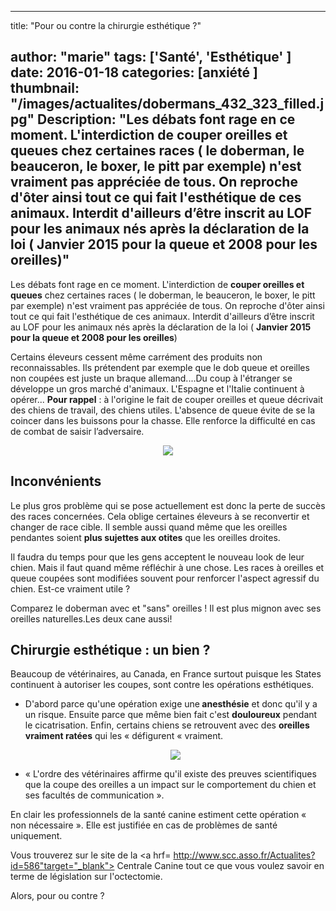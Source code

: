 
---
title: "Pour ou contre la chirurgie esthétique ?"

author: "marie"
tags: ['Santé', 'Esthétique' ]
date: 2016-01-18
categories: [anxiété ]
thumbnail: "/images/actualites/dobermans_432_323_filled.jpg"
Description: "Les débats font rage en ce moment. L'interdiction de couper oreilles et queues chez certaines races ( le doberman, le beauceron, le boxer, le pitt par exemple) n'est vraiment pas appréciée de tous. On reproche d'ôter ainsi tout ce qui fait l'esthétique de ces animaux. Interdit d'ailleurs d’être inscrit au LOF pour les animaux nés après la déclaration de la loi ( Janvier 2015 pour la queue et 2008 pour les oreilles)"
---

Les débats font rage en ce moment. L'interdiction de <b>couper oreilles et queues</b> chez certaines races ( le doberman, le beauceron, le boxer, le pitt par exemple) n'est vraiment pas appréciée de tous. On reproche d'ôter ainsi tout ce qui fait l'esthétique de ces animaux. Interdit d'ailleurs d’être inscrit au LOF pour les animaux nés après la déclaration de la loi ( <b>Janvier 2015 pour la queue et 2008 pour les oreilles</b>)


Certains éleveurs cessent même carrément des produits  non reconnaissables. Ils prétendent par exemple que le dob queue et oreilles non coupées est juste un braque allemand....Du coup à l'étranger se développe un gros marché d'animaux. L'Espagne et l'Italie continuent à opérer...
<b>Pour rappel</b> : à l'origine le fait de couper oreilles et queue décrivait des chiens de travail, des chiens utiles. L'absence de queue évite de se la coincer dans les buissons pour la chasse. Elle renforce la difficulté en cas de combat de saisir l’adversaire.


<p align="center"><img src= "/images/actualites/cane-corso-oreilles.jpg"class="img-respnsive"></p>

## Inconvénients ##
Le plus gros problème qui se pose actuellement est donc la perte de succès des races concernées. Cela oblige certaines éleveurs à se reconvertir et changer de race cible.
Il semble aussi quand même que les oreilles pendantes soient <b>plus sujettes aux otites</b> que les oreilles droites.


Il faudra du temps pour que les gens acceptent le nouveau look de leur chien. Mais il faut quand même réfléchir à une chose. Les races à oreilles et queue coupées sont modifiées souvent pour renforcer l'aspect agressif du chien. Est-ce vraiment utile ?

Comparez le doberman avec et "sans" oreilles ! Il est plus mignon avec ses oreilles naturelles.Les deux cane aussi!



## Chirurgie esthétique : un bien ? ##
Beaucoup de vétérinaires, au Canada, en France surtout puisque les States continuent à autoriser les coupes, sont contre les opérations esthétiques.

<ul> <li>D'abord parce qu'une opération exige une<b> anesthésie</b> et donc qu'il y a un risque. Ensuite parce que même bien fait c'est <b>douloureux</b> pendant le cicatrisation. Enfin, certains chiens se retrouvent avec des <b>oreilles vraiment ratées</b> qui les « défigurent « vraiment. </li>

<p align="center"><img src= "/images/actualites/oreille-surgery.jpg"class="img-responsive"></p>


<li>« L'ordre des vétérinaires affirme qu'il existe des preuves scientifiques que la coupe des oreilles a un impact sur le comportement du chien et ses facultés de communication ». </li> </ul>

En clair les professionnels de la santé canine estiment cette opération «  non nécessaire ». Elle est justifiée en cas de problèmes de santé uniquement.


Vous trouverez sur le site de la <a hrf= http://www.scc.asso.fr/Actualites?id=586"target="_blank"> Centrale Canine </a> tout ce que vous voulez savoir en terme de législation sur l'octectomie.

Alors, pour ou contre ?